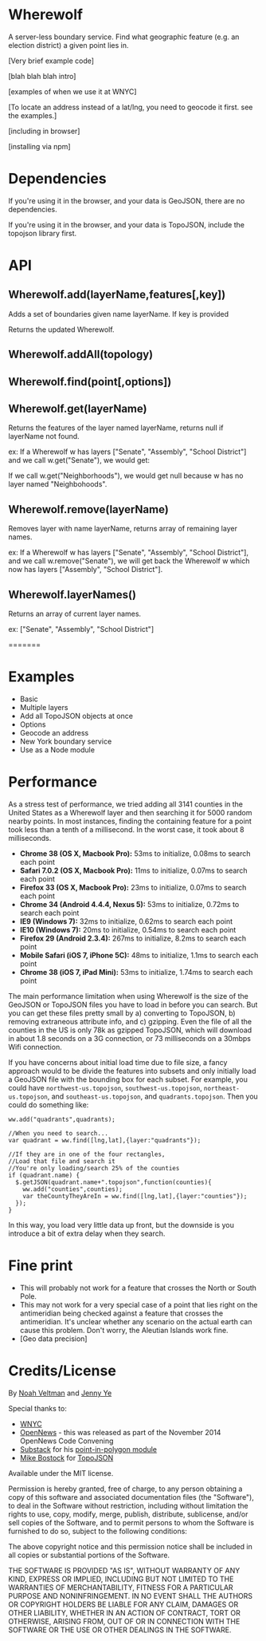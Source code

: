 Wherewolf
=========

A server-less boundary service. Find what geographic feature (e.g. an election district) a given point lies in.

[Very brief example code]

[blah blah blah intro]

[examples of when we use it at WNYC]

[To locate an address instead of a lat/lng, you need to geocode it first.  see the examples.]

[including in browser]

[installing via npm]

# Dependencies

If you're using it in the browser, and your data is GeoJSON, there are no dependencies.

If you're using it in the browser, and your data is TopoJSON, include the topojson library first.

# API

## Wherewolf.add(layerName,features[,key])

Adds a set of boundaries given name layerName. If key is provided

Returns the updated Wherewolf.

## Wherewolf.addAll(topology)

## Wherewolf.find(point[,options])

## Wherewolf.get(layerName)
Returns the features of the layer named layerName, returns null if layerName not found.

ex: If a Wherewolf w has layers ["Senate", "Assembly", "School District"] and we call w.get("Senate"), we would get:


If we call w.get("Neighborhoods"), we would get null because w has no layer named "Neighbohoods".

## Wherewolf.remove(layerName)

Removes layer with name layerName, returns array of remaining layer names.

ex: If a Wherewolf w has layers ["Senate", "Assembly", "School District"], and we call w.remove("Senate"), we will get back the Wherewolf w which now has layers ["Assembly", "School District"]. 

## Wherewolf.layerNames()


Returns an array of current layer names.

ex: ["Senate", "Assembly", "School District"]

=======
# Examples

* Basic
* Multiple layers
* Add all TopoJSON objects at once
* Options
* Geocode an address
* New York boundary service
* Use as a Node module

# Performance

As a stress test of performance, we tried adding all 3141 counties in the United States as a Wherewolf layer and then searching it for 5000 random nearby points.  In most instances, finding the containing feature for a point took less than a tenth of a millisecond.  In the worst case, it took about 8 milliseconds.

* **Chrome 38 (OS X, Macbook Pro):** 53ms to initialize, 0.08ms to search each point
* **Safari 7.0.2 (OS X, Macbook Pro):** 11ms to initialize, 0.07ms to search each point
* **Firefox 33 (OS X, Macbook Pro):** 23ms to initialize, 0.07ms to search each point
* **Chrome 34 (Android 4.4.4, Nexus 5):** 53ms to initialize, 0.72ms to search each point
* **IE9 (Windows 7):** 32ms to initialize, 0.62ms to search each point
* **IE10 (Windows 7):** 20ms to initialize, 0.54ms to search each point
* **Firefox 29 (Android 2.3.4):** 267ms to initialize, 8.2ms to search each point
* **Mobile Safari (iOS 7, iPhone 5C):** 48ms to initialize, 1.1ms to search each point
* **Chrome 38 (iOS 7, iPad Mini):** 53ms to initialize, 1.74ms to search each point

The main performance limitation when using Wherewolf is the size of the GeoJSON or TopoJSON files you have to load in before you can search.  But you can get these files pretty small by a) converting to TopoJSON, b) removing extraneous attribute info, and c) gzipping.  Even the file of all the counties in the US is only 78k as gzipped TopoJSON, which will download in about 1.8 seconds on a 3G connection, or 73 milliseconds on a 30mbps Wifi connection.

If you have concerns about initial load time due to file size, a fancy approach would to be divide the features into subsets and only initially load a GeoJSON file with the bounding box for each subset.  For example, you could have `northwest-us.topojson`, `southwest-us.topojson`, `northeast-us.topojson`, and `southeast-us.topojson`, and `quadrants.topojson`.  Then you could do something like:

    ww.add("quadrants",quadrants);

    //When you need to search...
    var quadrant = ww.find([lng,lat],{layer:"quadrants"});

    //If they are in one of the four rectangles,
    //Load that file and search it
    //You're only loading/search 25% of the counties
    if (quadrant.name) {
      $.getJSON(quadrant.name+".topojson",function(counties){
        ww.add("counties",counties);
        var theCountyTheyAreIn = ww.find([lng,lat],{layer:"counties"});
      });
    }

In this way, you load very little data up front, but the downside is you introduce a bit of extra delay when they search.

# Fine print

* This will probably not work for a feature that crosses the North or South Pole.
* This may not work for a very special case of a point that lies right on the antimeridian being checked against a feature that crosses the antimeridian. It's unclear whether any scenario on the actual earth can cause this problem.  Don't worry, the Aleutian Islands work fine.
* [Geo data precision]

# Credits/License

By [Noah Veltman](https://twitter.com/veltman) and [Jenny Ye](https://twitter.com/thepapaya)

Special thanks to:

* [WNYC](http://www.wnyc.org/)
* [OpenNews](http://opennews.org) - this was released as part of the November 2014 OpenNews Code Convening
* [Substack](https://github.com/substack) for his [point-in-polygon module](https://github.com/substack/point-in-polygon)
* [Mike Bostock](https://github.com/mbostock) for [TopoJSON](https://github.com/mbostock/topojson)

Available under the MIT license.

Permission is hereby granted, free of charge, to any person obtaining a copy
of this software and associated documentation files (the "Software"), to deal
in the Software without restriction, including without limitation the rights
to use, copy, modify, merge, publish, distribute, sublicense, and/or sell
copies of the Software, and to permit persons to whom the Software is
furnished to do so, subject to the following conditions:

The above copyright notice and this permission notice shall be included in
all copies or substantial portions of the Software.

THE SOFTWARE IS PROVIDED "AS IS", WITHOUT WARRANTY OF ANY KIND, EXPRESS OR
IMPLIED, INCLUDING BUT NOT LIMITED TO THE WARRANTIES OF MERCHANTABILITY,
FITNESS FOR A PARTICULAR PURPOSE AND NONINFRINGEMENT. IN NO EVENT SHALL THE
AUTHORS OR COPYRIGHT HOLDERS BE LIABLE FOR ANY CLAIM, DAMAGES OR OTHER
LIABILITY, WHETHER IN AN ACTION OF CONTRACT, TORT OR OTHERWISE, ARISING FROM,
OUT OF OR IN CONNECTION WITH THE SOFTWARE OR THE USE OR OTHER DEALINGS IN
THE SOFTWARE.